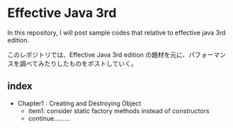 #  Effective Java 3rd
In this repository, I will post sample codes that relative to effective java 3rd edition.
  
このレポジトリでは、Effective Java 3rd edition の題材を元に、パフォーマンスを調べてみたりしたものをポストしていく。

## index 
- Chapter1 : Creating and Destroying Object
	- item1: consider static factory methods instead of constructors 
	- continue.........

 